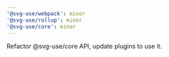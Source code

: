 ```yaml
---
'@svg-use/webpack': minor
'@svg-use/rollup': minor
'@svg-use/core': minor
---
```


Refactor @svg-use/core API, update plugins to use it.
